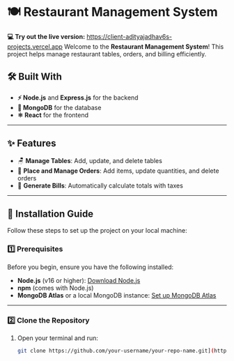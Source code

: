 # 🍽️ Restaurant Management System
**💻 Try out the live version:** https://client-adityajadhav6s-projects.vercel.app
Welcome to the **Restaurant Management System**! This project helps manage restaurant tables, orders, and billing efficiently.

## 🛠️ Built With
- **⚡ Node.js** and **Express.js** for the backend
- **🍃 MongoDB** for the database
- **⚛️ React** for the frontend

---

## ✨ Features
- 🪑 **Manage Tables**: Add, update, and delete tables
- 🛒 **Place and Manage Orders**: Add items, update quantities, and delete orders
- 🧾 **Generate Bills**: Automatically calculate totals with taxes

---

## 🚀 Installation Guide

Follow these steps to set up the project on your local machine:

### 1️⃣ Prerequisites
Before you begin, ensure you have the following installed:
- **Node.js** (v16 or higher): [Download Node.js](https://nodejs.org/)
- **npm** (comes with Node.js)
- **MongoDB Atlas** or a local MongoDB instance: [Set up MongoDB Atlas](https://www.mongodb.com/cloud/atlas)

---

### 2️⃣ Clone the Repository
1. Open your terminal and run:
   ```sh
   git clone https://github.com/your-username/your-repo-name.git](https://github.com/adityajadhav6/restaurant-management-system.git
